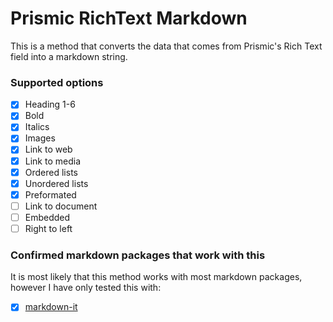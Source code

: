 # Prismic RichText Markdown

This is a method that converts the data that comes from Prismic's Rich Text field into a markdown string.

### Supported options

- [x] Heading 1-6
- [x] Bold
- [x] Italics
- [x] Images
- [x] Link to web
- [x] Link to media
- [x] Ordered lists
- [x] Unordered lists
- [x] Preformated
- [ ] Link to document
- [ ] Embedded
- [ ] Right to left

### Confirmed markdown packages that work with this
It is most likely that this method works with most markdown packages, however I have only tested this with:
- [x] [markdown-it](https://www.npmjs.com/package/markdown-it)
